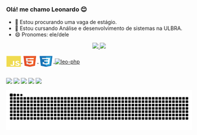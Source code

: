 ### Olá! me chamo Leonardo 😊

- 🔭 Estou procurando uma vaga de estágio.
- 🌱 Estou cursando Análise e desenvolvimento de sistemas na ULBRA.
- 😄 Pronomes: ele/dele

<div align="center">
  <a href="https://github.com/Leozin777">
  <img height="150em" src="https://github-readme-stats.vercel.app/api?username=Leozin777&show_icons=true&theme=dracula&include_all_commits=true&count_private=true"/>
  <img height="150em" src="https://github-readme-stats.vercel.app/api/top-langs/?username=Leozin777&layout=compact&langs_count=7&theme=dracula"/>
</div>

<div style="display: inline_block"><br>
  <img align="center" alt="leo-Js" height="30" width="40" src="https://raw.githubusercontent.com/devicons/devicon/master/icons/javascript/javascript-plain.svg">
  <img align="center" alt="leo-HTML" height="30" width="40" src="https://raw.githubusercontent.com/devicons/devicon/master/icons/html5/html5-original.svg">
  <img align="center" alt="leo-CSS" height="30" width="40" src="https://raw.githubusercontent.com/devicons/devicon/master/icons/css3/css3-original.svg">
  <img align="center" alt="leo-php" height="50" widht="40"src="https://cdn.jsdelivr.net/gh/devicons/devicon/icons/php/php-original.svg">
</div>
  
  ##
  
<div>
  <a href="https://www.instagram.com/leoboyz2001/" target="_blank"><img src="https://img.shields.io/badge/Instagram-E4405F?style=for-the-badge&logo=instagram&logoColor=white" target="_blank"></a>
  <a href="https://www.linkedin.com/in/leonardo-cardoso-da-silveira-901a111b4/" target="_blank"><img src="https://img.shields.io/badge/LinkedIn-0077B5?style=for-the-badge&logo=linkedin&logoColor=white" target="_blank"></a>
  <a href="https://twitter.com/LeoBoyz2001" target="_blank"><img src="https://img.shields.io/badge/Twitter-1DA1F2?style=for-the-badge&logo=twitter&logoColor=white" target="_blank"></a>
  <a href ="mailto:leo.cardoso@rede.ulbra.br"><img src="https://img.shields.io/badge/-Gmail-%23333?style=for-the-badge&logo=gmail&logoColor=white" target="_blank"></a>
  <a href ="https://t.me/leoboyz2001" target="_blank"><img src="https://img.shields.io/badge/Telegram-2CA5E0?style=for-the-badge&logo=telegram&logoColor=white"></a>
</div>
  
![Snake animation](https://github.com/Leozin777/Leozin777/blob/output/github-contribution-grid-snake.svg)
